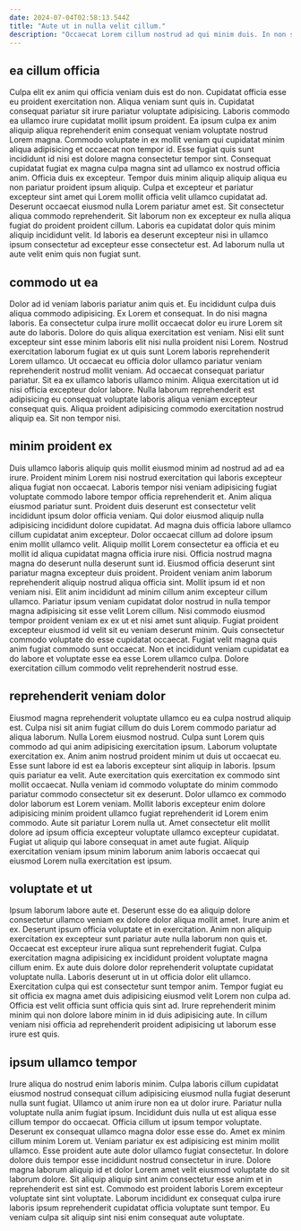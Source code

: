 ```yaml
---
date: 2024-07-04T02:58:13.544Z
title: "Aute ut in nulla velit cillum."
description: "Occaecat Lorem cillum nostrud ad qui minim duis. In non sit enim nisi culpa aliqua."
---
```



## ea cillum officia

Culpa elit ex anim qui officia veniam duis est do non. Cupidatat officia esse eu proident exercitation non. Aliqua veniam sunt quis in. Cupidatat consequat pariatur sit irure pariatur voluptate adipisicing. Laboris commodo ea ullamco irure cupidatat mollit ipsum proident. Ea ipsum culpa ex anim aliquip aliqua reprehenderit enim consequat veniam voluptate nostrud Lorem magna.
Commodo voluptate in ex mollit veniam qui cupidatat minim aliqua adipisicing et occaecat non tempor id. Esse fugiat quis sunt incididunt id nisi est dolore magna consectetur tempor sint. Consequat cupidatat fugiat ex magna culpa magna sint ad ullamco ex nostrud officia anim. Officia duis ex excepteur. Tempor duis minim aliquip aliquip aliqua eu non pariatur proident ipsum aliquip. Culpa et excepteur et pariatur excepteur sint amet qui Lorem mollit officia velit ullamco cupidatat ad.
Deserunt occaecat eiusmod nulla Lorem pariatur amet est. Sit consectetur aliqua commodo reprehenderit. Sit laborum non ex excepteur ex nulla aliqua fugiat do proident proident cillum. Laboris ea cupidatat dolor quis minim aliquip incididunt velit. Id laboris ea deserunt excepteur nisi in ullamco ipsum consectetur ad excepteur esse consectetur est. Ad laborum nulla ut aute velit enim quis non fugiat sunt.

## commodo ut ea

Dolor ad id veniam laboris pariatur anim quis et. Eu incididunt culpa duis aliqua commodo adipisicing. Ex Lorem et consequat. In do nisi magna laboris. Ea consectetur culpa irure mollit occaecat dolor eu irure Lorem sit aute do laboris.
Dolore do quis aliqua exercitation est veniam. Nisi elit sunt excepteur sint esse minim laboris elit nisi nulla proident nisi Lorem. Nostrud exercitation laborum fugiat ex ut quis sunt Lorem laboris reprehenderit Lorem ullamco. Ut occaecat eu officia dolor ullamco pariatur veniam reprehenderit nostrud mollit veniam.
Ad occaecat consequat pariatur pariatur. Sit ea ex ullamco laboris ullamco minim. Aliqua exercitation ut id nisi officia excepteur dolor labore. Nulla laborum reprehenderit est adipisicing eu consequat voluptate laboris aliqua veniam excepteur consequat quis. Aliqua proident adipisicing commodo exercitation nostrud aliquip ea. Sit non tempor nisi.

## minim proident ex

Duis ullamco laboris aliquip quis mollit eiusmod minim ad nostrud ad ad ea irure. Proident minim Lorem nisi nostrud exercitation qui laboris excepteur aliqua fugiat non occaecat. Laboris tempor nisi veniam adipisicing fugiat voluptate commodo labore tempor officia reprehenderit et. Anim aliqua eiusmod pariatur sunt. Proident duis deserunt est consectetur velit incididunt ipsum dolor officia veniam. Qui dolor eiusmod aliquip nulla adipisicing incididunt dolore cupidatat.
Ad magna duis officia labore ullamco cillum cupidatat anim excepteur. Dolor occaecat cillum ad dolore ipsum enim mollit ullamco velit. Aliquip mollit Lorem consectetur ea officia et eu mollit id aliqua cupidatat magna officia irure nisi. Officia nostrud magna magna do deserunt nulla deserunt sunt id. Eiusmod officia deserunt sint pariatur magna excepteur duis proident. Proident veniam anim laborum reprehenderit aliquip nostrud aliqua officia sint. Mollit ipsum id et non veniam nisi. Elit anim incididunt ad minim cillum anim excepteur cillum ullamco.
Pariatur ipsum veniam cupidatat dolor nostrud in nulla tempor magna adipisicing sit esse velit Lorem cillum. Nisi commodo eiusmod tempor proident veniam ex ex ut et nisi amet sunt aliquip. Fugiat proident excepteur eiusmod id velit sit eu veniam deserunt minim. Quis consectetur commodo voluptate do esse cupidatat occaecat. Fugiat velit magna quis anim fugiat commodo sunt occaecat. Non et incididunt veniam cupidatat ea do labore et voluptate esse ea esse Lorem ullamco culpa. Dolore exercitation cillum commodo velit reprehenderit nostrud esse.

## reprehenderit veniam dolor

Eiusmod magna reprehenderit voluptate ullamco eu ea culpa nostrud aliquip est. Culpa nisi sit anim fugiat cillum do duis Lorem commodo pariatur ad aliqua laborum. Nulla Lorem eiusmod nostrud. Culpa sunt Lorem quis commodo ad qui anim adipisicing exercitation ipsum.
Laborum voluptate exercitation ex. Anim anim nostrud proident minim ut duis ut occaecat eu. Esse sunt labore id est ea laboris excepteur sint aliquip in laboris. Ipsum quis pariatur ea velit. Aute exercitation quis exercitation ex commodo sint mollit occaecat. Nulla veniam id commodo voluptate do minim commodo pariatur commodo consectetur sit ex deserunt. Dolor ullamco ex commodo dolor laborum est Lorem veniam. Mollit laboris excepteur enim dolore adipisicing minim proident ullamco fugiat reprehenderit id Lorem enim commodo.
Aute sit pariatur Lorem nulla ut. Amet consectetur elit mollit dolore ad ipsum officia excepteur voluptate ullamco excepteur cupidatat. Fugiat ut aliquip qui labore consequat in amet aute fugiat. Aliquip exercitation veniam ipsum minim laborum anim laboris occaecat qui eiusmod Lorem nulla exercitation est ipsum.

## voluptate et ut

Ipsum laborum labore aute et. Deserunt esse do ea aliquip dolore consectetur ullamco veniam ex dolore dolor aliqua mollit amet. Irure anim et ex. Deserunt ipsum officia voluptate et in exercitation.
Anim non aliquip exercitation ex excepteur sunt pariatur aute nulla laborum non quis et. Occaecat est excepteur irure aliqua sunt reprehenderit fugiat. Culpa exercitation magna adipisicing ex incididunt proident voluptate magna cillum enim. Ex aute duis dolore dolor reprehenderit voluptate cupidatat voluptate nulla.
Laboris deserunt ut in ut officia dolor elit ullamco. Exercitation culpa qui est consectetur sunt tempor anim. Tempor fugiat eu sit officia ex magna amet duis adipisicing eiusmod velit Lorem non culpa ad. Officia est velit officia sunt officia quis sint ad. Irure reprehenderit minim minim qui non dolore labore minim in id duis adipisicing aute. In cillum veniam nisi officia ad reprehenderit proident adipisicing ut laborum esse irure est quis.

## ipsum ullamco tempor

Irure aliqua do nostrud enim laboris minim. Culpa laboris cillum cupidatat eiusmod nostrud consequat cillum adipisicing eiusmod nulla fugiat deserunt nulla sunt fugiat. Ullamco ut anim irure non ea ut dolor irure. Pariatur nulla voluptate nulla anim fugiat ipsum. Incididunt duis nulla ut est aliqua esse cillum tempor do occaecat. Officia cillum ut ipsum tempor voluptate.
Deserunt ex consequat ullamco magna dolor esse esse do. Amet ex minim cillum minim Lorem ut. Veniam pariatur ex est adipisicing est minim mollit ullamco. Esse proident aute aute dolor ullamco fugiat consectetur. In dolore dolore duis tempor esse incididunt nostrud consectetur in irure.
Dolore magna laborum aliquip id et dolor Lorem amet velit eiusmod voluptate do sit laborum dolore. Sit aliquip aliquip sint anim consectetur esse anim et in reprehenderit est sint est. Commodo est proident laboris Lorem excepteur voluptate sint sint voluptate. Laborum incididunt ex consequat culpa irure laboris ipsum reprehenderit cupidatat officia voluptate sunt tempor. Eu veniam culpa sit aliquip sint nisi enim consequat aute voluptate.

